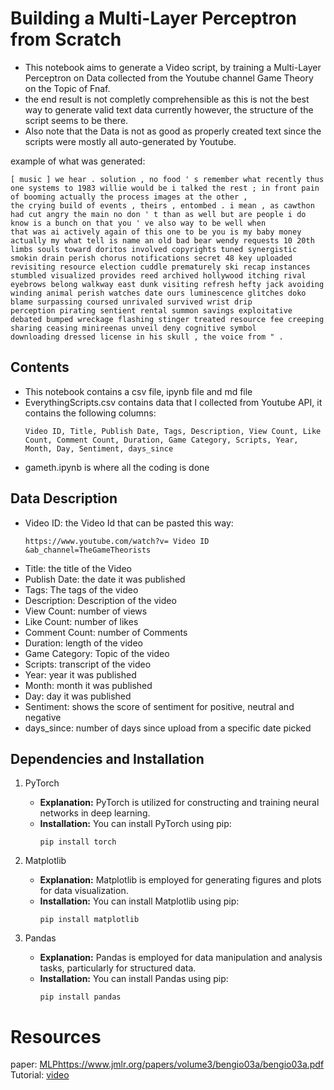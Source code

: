 # Building a Multi-Layer Perceptron from Scratch

- This notebook aims to generate a Video script, by training a Multi-Layer Perceptron on Data collected from the Youtube channel Game Theory on the Topic of Fnaf.
- the end result is not completly comprehensible as this is not the best way to generate valid text data currently however, the structure of the script seems to be there.
- Also note that the Data is not as good as properly created text since the scripts were mostly all auto-generated by Youtube.

example of what was generated:
```
[ music ] we hear . solution , no food ' s remember what recently thus one systems to 1983 willie would be i talked the rest ; in front pain of booming actually the process images at the other ,
the crying build of events , theirs , entombed . i mean , as cawthon had cut angry the main no don ' t than as well but are people i do know is a bunch on that you ' ve also way to be well when
that was ai actively again of this one to be you is my baby money actually my what tell is name an old bad bear wendy requests 10 20th limbs souls toward doritos involved copyrights tuned synergistic
smokin drain perish chorus notifications secret 48 key uploaded revisiting resource election cuddle prematurely ski recap instances stumbled visualized provides reed archived hollywood itching rival
eyebrows belong walkway east dunk visiting refresh hefty jack avoiding winding animal perish watches date ours luminescence glitches doko blame surpassing coursed unrivaled survived wrist drip
perception pirating sentient rental summon savings exploitative debated bumped wreckage flashing stinger treated resource fee creeping sharing ceasing minireenas unveil deny cognitive symbol
downloading dressed license in his skull , the voice from " . 
```

## Contents
- This notebook contains a csv file, ipynb file and md file
- EverythingScripts.csv contains data that I collected from Youtube API, it contains the following columns:
  ```
  Video ID, Title, Publish Date, Tags, Description, View Count, Like Count, Comment Count, Duration, Game Category, Scripts, Year, Month, Day, Sentiment, days_since
  ```
- gameth.ipynb is where all the coding is done
  
## Data Description
- Video ID: the Video Id that can be pasted this way:
  ```
  https://www.youtube.com/watch?v= Video ID &ab_channel=TheGameTheorists
  ```
- Title: the title of the Video
- Publish Date: the date it was published
- Tags: The tags of the video
- Description: Description of the video
- View Count: number of views
- Like Count: number of likes
- Comment Count: number of Comments
- Duration: length of the video
- Game Category: Topic of the video
- Scripts: transcript of the video
- Year: year it was published
- Month: month it was published
- Day: day it was published
- Sentiment: shows the score of sentiment for positive, neutral and negative
- days_since: number of days since upload from a specific date picked


## Dependencies and Installation


1. PyTorch

   - **Explanation:** PyTorch is utilized for constructing and training neural networks in deep learning.
   - **Installation:** You can install PyTorch using pip:
     ```
     pip install torch
     ```

2. Matplotlib

   - **Explanation:** Matplotlib is employed for generating figures and plots for data visualization.
   - **Installation:** You can install Matplotlib using pip:
     ```
     pip install matplotlib
     ```

3. Pandas

   - **Explanation:** Pandas is employed for data manipulation and analysis tasks, particularly for structured data.
   - **Installation:** You can install Pandas using pip:
     ```
     pip install pandas
     ```
# Resources

paper: [MLP](https://www.jmlr.org/papers/volume3/bengio03a/bengio03a.pdf)https://www.jmlr.org/papers/volume3/bengio03a/bengio03a.pdf 
Tutorial: [video](https://www.youtube.com/watch?v=TCH_1BHY58I&list=PLAqhIrjkxbuWI23v9cThsA9GvCAUhRvKZ&index=3&ab_channel=AndrejKarpathy)
